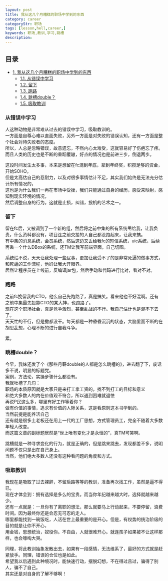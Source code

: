 ```yaml
---
layout: post
title: 我从这几个月糟糕的职场中学到的东西
category: career
categoryStr: 职场
tags: [lesson,hell,career,]
keywords: 职场,教训,学习,跳槽
description: 
---
```


<div id="table-of-contents">
<h2>目录</h2>
<div id="text-table-of-contents">
<ul>
<li><a href="#sec-1">1. 我从这几个月糟糕的职场中学到的东西</a>
<ul>
<li><a href="#sec-1-1">1.1. 从错误中学习</a></li>
<li><a href="#sec-1-2">1.2. 留下</a></li>
<li><a href="#sec-1-3">1.3. 跑路</a></li>
<li><a href="#sec-1-4">1.4. 跳槽double？</a></li>
<li><a href="#sec-1-5">1.5. 吸取教训</a></li>
</ul>
</li>
</ul>
</div>
</div>


### 从错误中学习<a id="sec-1-1" name="sec-1-1"></a>

人这种动物是非常难从过去的错误中学习，吸取教训的。  
一方面是自尊心难以直面失败，另外一方面是对失败的错误认知，还有一方面是整个社会对待失败者的态度。  
所以，人总是忽略错误，故意遗忘，不然内心太难受，这就容易好了伤疤忘了疼。  
而且人类的历史也是不断的重蹈覆辙，好点的情况也是前进三步，倒退两步。  

这段时间发生太多事，本来是想留在fc混到年底，拿到年终奖，积攒足够的资金，开始SOHO。  
但是太高估自己的忍耐力，以及对很多事情估计不足，其实我们始终是无法充分估计所有情况的，  
这也是为什么我们一再在市场中受挫，我们只能通过自身的经历，感受来映射，感知到现实环境的情况，  
然后调整自身的行为。这就是止损，纠错，投机的艺术之一。  

### 留下<a id="sec-1-2" name="sec-1-2"></a>

留在fc后，又被调到了一个新的组，然后将之前中集的所有系统甩给我，让我负责，什么资料都没有，项目连之前交接的人自己都没跑起来，让我来搞。  
有中集的消息系统，会员系统，然后这边又丢给我fc的短信系统，uic系统，后续再丢一个什么DBox的系统，还TM让我写前端界面，自己切图。  

系统烂不说，天天让我处理一些屁事，更加让我受不了的是非常死逼的做事方式，和死逼的工作流程，他妈让我大开眼界。  
居然让程序员在上线前，反编译jar包，然后手动和代码进行比对，看对不对。  

### 跑路<a id="sec-1-3" name="sec-1-3"></a>

之前fc挽留我的CTO，他么自己先跑路了，真是搞笑。看来他也不好混啊。还有之前中集最先投靠CTO的某大神，也跑路了。  
现在这个职场社会，真是竞争激烈，甚至乱战的不行。我自己估计也是混不下去了。  
天天忙的不行，但是撒都没干。每天都是一种昏昏沉沉的状态，大脑里面不断的在胡思乱想，心理不断的进行自我斗争。  

累。  

### 跳槽double？<a id="sec-1-4" name="sec-1-4"></a>

今早，我妹还发了个《那些月薪double的人都是怎么跳槽的》，进去翻了下，废话多不说，明显的标题党。  
案例，方法论，实操步骤什么都没有。  
我就吐槽了几句：  
职场的本质原因就是大家只是来打工拿工资的，找不到打工的目标和意义  
和绝大多数人的内在价值观不符合，所以遇到困难就退怯  
再说P民这么多，哪里有好工作等着你？  
做有价值的事情，追求有价值的人际关系，这是看原则这本书学到的。  
当然前提是能养活自己  
还有就是很多土老板还在用上一代的工厂思想，方式管理员工，完全不随着大多数年轻人改变。  
而这篇文章的副标题居然是“世上唯有变化才是永恒的”，真TM可笑啊。  

跳槽就是一种寻求变化的行为，就是正确的，但是跳来跳去，发现都差不多，说明问题不仅只是出在自己身上。  
当然，他们绝大多数人还没有这种看问题的角度和方式。  

### 吸取教训<a id="sec-1-5" name="sec-1-5"></a>

我现在是吸取了过去裸辞，不留后路等等的教训，准备再次找工作，虽然是逼不得已。  
现在才体会到：拥有选择是多么的宝贵。而当你年纪越来越大时，选择就越来越少。  
还有一点就是：一旦你有了离职的想法，那么就要马上行动起来，不要停留，浪费时间。因为最终你还是会忍无可忍的走人。    
哪里都能找到一碗饭吃，人活在世上最重要的是开心。但是，有权势的统治阶级的目的就是让你不开心，  
用金钱，思想统治，奴役你。不自由，人就很难开心。就连孩子如果被不让这样那样，也会嚎啕大哭。  

同理，将此教训抽象发散出去，如果有一段感情，无法维系了，最好的方式就是赶紧放手。同理，错误的仓位也是如此。  
希望我以后遇到此种境况时，能快速行动，摆脱幻想，不在得过且过，骗得了别人，骗不了自己。  
其实还是对自身的了解不够啊！ 
